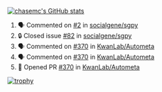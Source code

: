 [![chasemc's GitHub stats](https://github-readme-stats.vercel.app/api?username=chasemc)](https://github.com/anuraghazra/github-readme-stats)


<!--START_SECTION:activity-->
1. 🗣 Commented on [#2](https://github.com/socialgene/sgpy/issues/2#issuecomment-2552111903) in [socialgene/sgpy](https://github.com/socialgene/sgpy)
2. 🔒 Closed issue [#82](https://github.com/socialgene/sgpy/issues/82) in [socialgene/sgpy](https://github.com/socialgene/sgpy)
3. 🗣 Commented on [#370](https://github.com/KwanLab/Autometa/pull/370#issuecomment-2547214415) in [KwanLab/Autometa](https://github.com/KwanLab/Autometa)
4. 🗣 Commented on [#370](https://github.com/KwanLab/Autometa/pull/370#issuecomment-2547205568) in [KwanLab/Autometa](https://github.com/KwanLab/Autometa)
5. 💪 Opened PR [#370](https://github.com/KwanLab/Autometa/pull/370) in [KwanLab/Autometa](https://github.com/KwanLab/Autometa)
<!--END_SECTION:activity-->
[![trophy](https://github-profile-trophy.vercel.app/?username=chasemc)](https://github.com/ryo-ma/github-profile-trophy)

